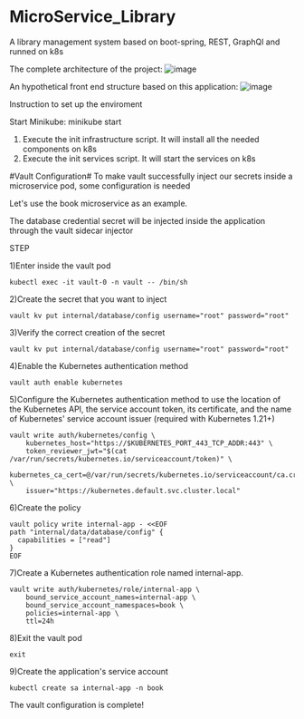 # MicroService_Library
A library management system based on boot-spring, REST, GraphQl and runned on k8s

The complete architecture of the project:
![image](https://user-images.githubusercontent.com/78237734/146746287-fcaf26cd-1752-44d3-bf77-2bb9845aaafe.png)

An hypothetical front end structure based on this application:
![image](https://user-images.githubusercontent.com/78237734/146746862-617ab8c1-f43a-4477-ac42-23007385db86.png)


Instruction to set up the enviroment 

Start Minikube: minikube start

1) Execute the init infrastructure script. It will install all the needed components on k8s
2) Execute the init services script. It will start the services on k8s

#Vault Configuration#
To make vault successfully inject our secrets inside a microservice pod, some configuration is needed

Let's use the book microservice as an example.

The database credential secret will be injected inside the application through the vault sidecar injector

STEP

1)Enter inside the vault pod

```console
kubectl exec -it vault-0 -n vault -- /bin/sh
```

2)Create the secret that you want to inject

```console
vault kv put internal/database/config username="root" password="root"
```
3)Verify the correct creation of the secret

```console
vault kv put internal/database/config username="root" password="root"
```

4)Enable the Kubernetes authentication method

```console
vault auth enable kubernetes
```

5)Configure the Kubernetes authentication method to use the location of the Kubernetes API, the service account token, its certificate, and the name of Kubernetes' service account issuer (required with Kubernetes 1.21+)

```console
vault write auth/kubernetes/config \
    kubernetes_host="https://$KUBERNETES_PORT_443_TCP_ADDR:443" \
    token_reviewer_jwt="$(cat /var/run/secrets/kubernetes.io/serviceaccount/token)" \
    kubernetes_ca_cert=@/var/run/secrets/kubernetes.io/serviceaccount/ca.crt \
    issuer="https://kubernetes.default.svc.cluster.local"
```

6)Create the policy

```console
vault policy write internal-app - <<EOF
path "internal/data/database/config" {
  capabilities = ["read"]
}
EOF
```

7)Create a Kubernetes authentication role named internal-app.

```console
vault write auth/kubernetes/role/internal-app \
    bound_service_account_names=internal-app \
    bound_service_account_namespaces=book \
    policies=internal-app \
    ttl=24h
```

8)Exit the vault pod

```console
exit
```

9)Create the application's service account

```console
kubectl create sa internal-app -n book
```

The vault configuration is complete!



